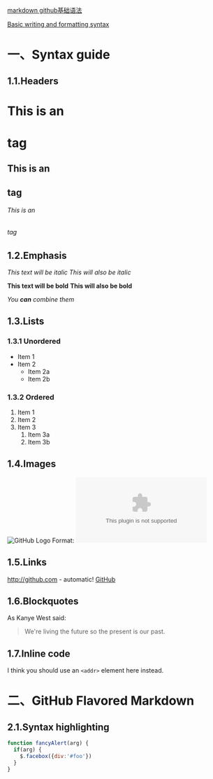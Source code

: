 [markdown github基础语法](https://guides.github.com/features/mastering-markdown/)

[Basic writing and formatting syntax](https://help.github.com/en/articles/basic-writing-and-formatting-syntax)

# 一、Syntax guide
## 1.1.Headers
# This is an <h1> tag
## This is an <h2> tag
###### This is an <h6> tag

## 1.2.Emphasis
*This text will be italic*
_This will also be italic_

**This text will be bold**
__This will also be bold__

_You **can** combine them_

## 1.3.Lists
### 1.3.1 Unordered
* Item 1
* Item 2
  * Item 2a
  * Item 2b
### 1.3.2 Ordered
1. Item 1
1. Item 2
1. Item 3
   1. Item 3a
   1. Item 3b
## 1.4.Images
![GitHub Logo](/images/logo.png)
Format: ![Alt Text](www.baidu.com)

## 1.5.Links
http://github.com - automatic!
[GitHub](http://github.com)

## 1.6.Blockquotes
As Kanye West said:

> We're living the future so
> the present is our past.

## 1.7.Inline code
I think you should use an
`<addr>` element here instead.

# 二、GitHub Flavored Markdown

## 2.1.Syntax highlighting

```javascript
function fancyAlert(arg) {
  if(arg) {
    $.facebox({div:'#foo'})
  }
}
```

